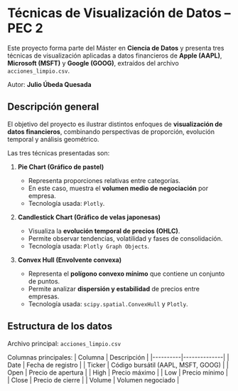 # Técnicas de Visualización de Datos – PEC 2

Este proyecto forma parte del Máster en **Ciencia de Datos** y presenta tres técnicas de visualización aplicadas a datos financieros de **Apple (AAPL)**, **Microsoft (MSFT)** y **Google (GOOG)**, extraídos del archivo `acciones_limpio.csv`.

Autor: **Julio Úbeda Quesada**

## Descripción general

El objetivo del proyecto es ilustrar distintos enfoques de **visualización de datos financieros**, combinando perspectivas de proporción, evolución temporal y análisis geométrico.

Las tres técnicas presentadas son:

1. **Pie Chart (Gráfico de pastel)**  
   - Representa proporciones relativas entre categorías.  
   - En este caso, muestra el **volumen medio de negociación** por empresa.  
   - Tecnología usada: `Plotly`.

2. **Candlestick Chart (Gráfico de velas japonesas)**  
   - Visualiza la **evolución temporal de precios (OHLC)**.  
   - Permite observar tendencias, volatilidad y fases de consolidación.  
   - Tecnología usada: `Plotly Graph Objects`.

3. **Convex Hull (Envolvente convexa)**  
   - Representa el **polígono convexo mínimo** que contiene un conjunto de puntos.  
   - Permite analizar **dispersión y estabilidad** de precios entre empresas.  
   - Tecnología usada: `scipy.spatial.ConvexHull` y `Plotly`.

## Estructura de los datos

Archivo principal: `acciones_limpio.csv`

Columnas principales:
| Columna | Descripción |
|----------|--------------|
| Date     | Fecha de registro |
| Ticker   | Código bursátil (AAPL, MSFT, GOOG) |
| Open     | Precio de apertura |
| High     | Precio máximo |
| Low      | Precio mínimo |
| Close    | Precio de cierre |
| Volume   | Volumen negociado |